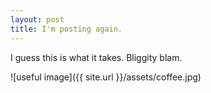 ```yaml
---
layout: post
title: I'm posting again. 
---
```

I guess this is what it takes. Bliggity blam. 

![useful image]({{ site.url }}/assets/coffee.jpg)
